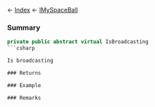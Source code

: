 ← [Index](Api-Index) ← [IMySpaceBall](SpaceEngineers.Game.ModAPI.Ingame.IMySpaceBall)

### Summary

```csharp
private public abstract virtual IsBroadcasting
```csharp

Is broadcasting

### Returns

### Example

### Remarks

